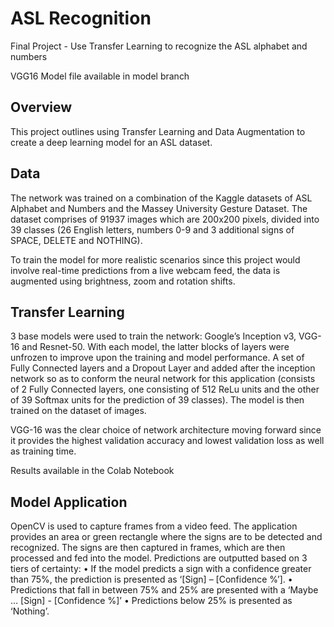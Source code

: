 # ASL Recognition
Final Project - Use Transfer Learning to recognize the ASL alphabet and numbers

VGG16 Model file available in model branch

## Overview
This project outlines using Transfer Learning and Data Augmentation to create a deep learning model for an ASL dataset. 

## Data
The network was trained on a combination of the Kaggle datasets of ASL Alphabet and Numbers and the Massey University Gesture Dataset. The dataset comprises of 91937 images which are 200x200 pixels, divided into 39 classes (26 English letters, numbers 0-9 and 3 additional signs of SPACE, DELETE and NOTHING).

To train the model for more realistic scenarios since this project would involve real-time predictions from a live webcam feed, the data is augmented using brightness, zoom and rotation shifts.


## Transfer Learning
3 base models were used to train the network: Google’s Inception v3, VGG-16 and Resnet-50. With each model, the latter blocks of layers were unfrozen to improve upon the training and model performance. A set of Fully Connected layers and a Dropout Layer and added after the inception network so as to conform the neural network for this application (consists of 2 Fully Connected layers, one consisting of 512 ReLu units and the other of 39 Softmax units for the prediction of 39 classes). The model is then trained on the dataset of images.

VGG-16 was the clear choice of network architecture moving forward since it provides the highest validation accuracy and lowest validation loss as well as training time.


Results available in the Colab Notebook


## Model Application
OpenCV is used to capture frames from a video feed. The application provides an area or green rectangle where the signs are to be detected and recognized. The signs are then captured in frames, which are then processed and fed into the model. Predictions are outputted based on 3 tiers of certainty:
•	If the model predicts a sign with a confidence greater than 75%, the prediction is presented as ‘[Sign] – [Confidence %’]. 
•	Predictions that fall in between 75% and 25% are presented with a ‘Maybe … [Sign] - [Confidence %]’ 
•	Predictions below 25% is presented as ‘Nothing’.  
